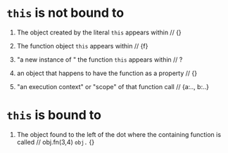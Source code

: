 # `this` is not bound to

1. The object created by the literal `this` appears within // {}

2. The function object `this` appears within // {f}

3. "a new instance of " the function `this` appears within // ?

4. an object that happens to have the function as a property // {}

5. "an execution context" or "scope" of that function call // {a:.., b:..}

# `this` is bound to

1. The object found to the left of the dot where the containing function is called // obj.fn(3,4) `obj.` {}
